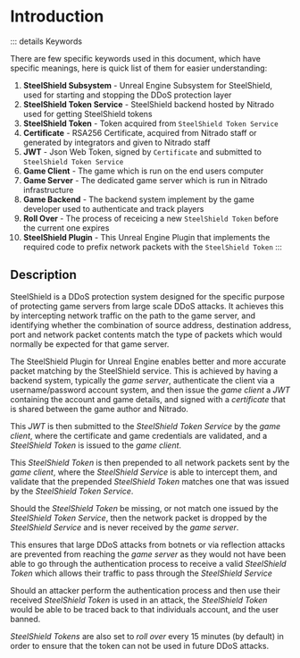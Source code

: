 # Introduction

::: details Keywords  

There are few specific keywords used in this document, which have specific meanings, here is quick list of them for easier understanding:  

1. **SteelShield Subsystem** - Unreal Engine Subsystem for SteelShield, used for starting and stopping the DDoS protection layer
2. **SteelShield Token Service** - SteelShield backend hosted by Nitrado used for getting SteelShield tokens
3. **SteelShield Token** - Token acquired from `SteelShield Token Service`
4. **Certificate** - RSA256 Certificate, acquired from Nitrado staff or generated by integrators and given to Nitrado staff
5. **JWT** - Json Web Token, signed by `Certificate` and submitted to `SteelShield Token Service`
6. **Game Client** - The game which is run on the end users computer
7. **Game Server** - The dedicated game server which is run in Nitrado infrastructure
8. **Game Backend** - The backend system implement by the game developer used to authenticate and track players
9. **Roll Over** -  The process of receicing a new `SteelShield Token` before the current one expires
10. **SteelShield Plugin** - This Unreal Engine Plugin that implements the required code to prefix network packets with
    the `SteelShield Token`
:::


## Description

SteelShield is a DDoS protection system designed for the specific purpose of protecting game servers from large scale DDoS
attacks. It achieves this by intercepting network traffic on the path to the game server, and identifying whether the
combination of source address, destination address, port and network packet contents match the type of packets which
would normally be expected for that game server.

The SteelShield Plugin for Unreal Engine enables better and more accurate packet matching by the SteelShield service.
This is achieved by having a backend system, typically the *game server*, authenticate the client via a
username/password account system, and then issue the *game client* a *JWT* containing the account and game details, and
signed with a *certificate* that is shared between the game author and Nitrado.

This *JWT* is then submitted to the *SteelShield Token Service* by the *game client*, where the certificate and game
credentials are validated, and a *SteelShield Token* is issued to the *game client*.

This *SteelShield Token* is then prepended to all network packets sent by the *game client*, where the *SteelShield
Service* is able to intercept them, and validate that the prepended *SteelShield Token* matches one that was issued by
the *SteelShield Token Service*.

Should the *SteelShield Token* be missing, or not match one issued by the *SteelShield Token Service*, then the network
packet is dropped by the *SteelShield Service* and is never received by the *game server*.

This ensures that large DDoS attacks from botnets or via reflection attacks are prevented from reaching the *game
server* as they would not have been able to go through the authentication process to receive a valid *SteelShield Token*
which allows their traffic to pass through the *SteelShield Service*

Should an attacker perform the authentication process and then use their received *SteelShield Token* is used in an attack,
the *SteelShield Token* would be able to be traced back to that individuals account, and the user banned.

*SteelShield Tokens* are also set to *roll over* every 15 minutes (by default) in order to ensure that the token can not
be used in future DDoS attacks.
